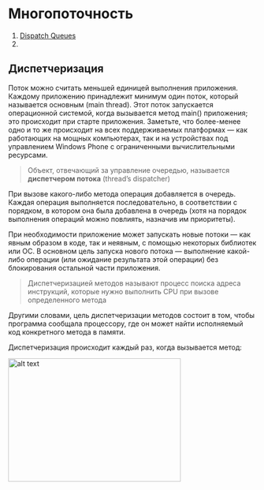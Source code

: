  # Многопоточность
 
1. [Dispatch Queues](https://developer.apple.com/library/archive/documentation/General/Conceptual/ConcurrencyProgrammingGuide/OperationQueues/OperationQueues.html#//apple_ref/doc/uid/TP40008091-CH102-SW28)
2. []()
 
## Диспетчеризация

Поток можно считать меньшей единицей выполнения приложения. Каждому приложению принадлежит минимум один поток, который называется основным (main thread). Этот поток запускается операционной системой, когда вызывается метод main() приложения; это происходит при старте приложения. Заметьте, что более-менее одно и то же происходит на всех поддерживаемых платформах — как работающих на мощных компьютерах, так и на устройствах под управлением Windows Phone с ограниченными вычислительными ресурсами.

> Объект, отвечающий за управление очередью, называется **диспетчером потока** (thread’s dispatcher)

При вызове какого-либо метода операция добавляется в очередь. Каждая операция выполняется последовательно, в соответствии с порядком, в котором она была добавлена в очередь (хотя на порядок выполнения операций можно повлиять, назначив им приоритеты).

При необходимости приложение может запускать новые потоки — как явным образом в коде, так и неявным, с помощью некоторых библиотек или ОС. В основном цель запуска нового потока — выполнение какой-либо операции (или ожидание результата этой операции) без блокирования остальной части приложения.

> Диспетчеризацией методов называют процесс поиска адреса инструкций, которые нужно выполнить CPU при вызове определенного метода

Другими словами, цель диспетчеризации методов состоит в том, чтобы программа сообщала процессору, где он может найти исполняемый код конкретного метода в памяти.

Диспетчеризация происходит каждый раз, когда вызывается метод:

<img src="https://habrastorage.org/getpro/habr/upload_files/a12/221/b3c/a12221b3cd7f8d47cd3345d6d313bdfb.png" alt="alt text" width="350" height="250">


